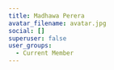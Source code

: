 ```yaml
---
title: Madhawa Perera
avatar_filename: avatar.jpg
social: []
superuser: false
user_groups:
  - Current Member
---
```

